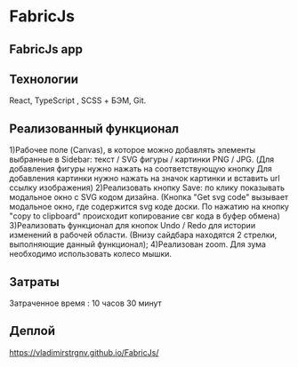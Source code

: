 # FabricJs
## FabricJs app
## Технологии
React, TypeScript , SCSS + БЭМ, Git.
## Реализованный функционал 
1)Рабочее поле (Canvas), в которое можно добавлять элементы
выбранные в Sidebar: текст / SVG фигуры / картинки PNG / JPG.
(Для добавления фигуры нужно нажать на соответствующую кнопку
Для добавления картинки нужно нажать на значок картинки и вставить url ссылку изображения)
2)Реализовать кнопку Save: по клику показывать модальное окно с
SVG кодом дизайна.
(Кнопка "Get svg code" вызывает модальное окно, где содержится svg коде доски. По нажатию на кнопку "copy to clipboard" происходит копирование свг кода в буфер обмена)
3)Реализовать функционал для кнопок Undo / Redo для истории
изменений в рабочей области. (Внизу сайдбара находятся 2 стрелки, выполняющие данный функционал);
4)Реализован zoom. Для зума необходимо использовать колесо мышки.

## Затраты 
Затраченное время : 10 часов 30 минут


## Деплой 
https://vladimirstrgnv.github.io/FabricJs/